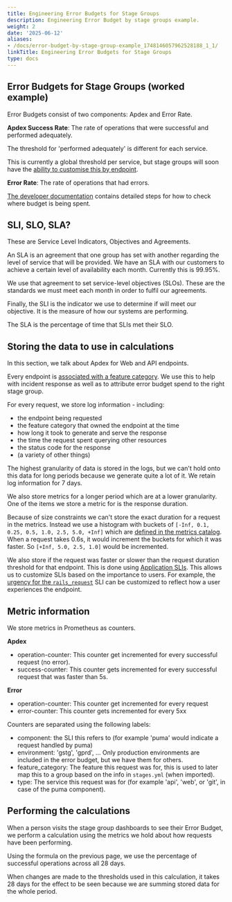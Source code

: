 ```yaml
---
title: Engineering Error Budgets for Stage Groups
description: Engineering Error Budget by stage groups example.
weight: 2
date: '2025-06-12'
aliases:
- /docs/error-budget-by-stage-group-example_1748146057962528188_1_1/
linkTitle: Engineering Error Budgets for Stage Groups
type: docs
---
```


## Error Budgets for Stage Groups (worked example)

Error Budgets consist of two components: Apdex and Error Rate.

**Apdex Success Rate**: The rate of operations that were successful and performed adequately.

The threshold for 'performed adequately' is different for each service.

This is currently a global threshold per service, but stage groups will soon have the [ability to customise this by endpoint](https://gitlab.com/groups/gitlab-com/gl-infra/-/epics/525).

**Error Rate**: The rate of operations that had errors.

[The developer documentation](https://docs.gitlab.com/ee/development/stage_group_observability/#check-where-budget-is-being-spent) contains detailed steps
for how to check where budget is being spent.

## SLI, SLO, SLA?

These are Service Level Indicators, Objectives and Agreements.

An SLA is an agreement that one group has set with another regarding the level of service that will be provided.
We have an SLA with our customers to achieve a certain level of availability each month. Currently this is 99.95%.

We use that agreement to set service-level objectives (SLOs). These are the standards we must meet each month in order to
fulfil our agreements.

Finally, the SLI is the indicator we use to determine if will meet our objective. It is the measure of how our systems are performing.

The SLA is the percentage of time that SLIs met their SLO.

## Storing the data to use in calculations

In this section, we talk about Apdex for Web and API endpoints.

Every endpoint is [associated with a feature category](https://docs.gitlab.com/ee/development/feature_categorization/index.html#feature-categorization).
We use this to help with incident response as well as to attribute error budget spend to the right stage group.

For every request, we store log information - including:

- the endpoint being requested
- the feature category that owned the endpoint at the time
- how long it took to generate and serve the response
- the time the request spent querying other resources
- the status code for the response
- (a variety of other things)

The highest granularity of data is stored in the logs, but we can't hold onto this data for long periods because we generate quite
a lot of it. We retain log information for 7 days.

We also store metrics for a longer period which are at a lower granularity. One of the items we store a metric for is the response duration.

Because of size constraints we can't store the exact duration for a request in the metrics. Instead we
use a histogram with buckets of `[-Inf, 0.1, 0.25, 0.5, 1.0, 2.5, 5.0, +Inf]` which are [defined in the metrics catalog](https://gitlab.com/gitlab-org/gitlab/-/blob/master/lib/gitlab/metrics/web_transaction.rb#L9).
When a request takes 0.6s, it would increment the buckets for which it was faster. So `[+Inf, 5.0, 2.5, 1.0]` would be incremented.

We also store if the request was faster or slower than the request duration threshold for that endpoint. This is done using [Application SLIs](https://docs.gitlab.com/ee/development/application_slis/). This allows us to customize SLIs based on the importance to users. For example, the [urgency for the `rails_request`](https://docs.gitlab.com/ee/development/application_slis/rails_request.html#adjusting-request-urgency) SLI can be customized to reflect how a user experiences the endpoint.

## Metric information

We store metrics in Prometheus as counters.

**Apdex**

- operation-counter: This counter get incremented for every successful request (no error).
- success-counter: This counter gets incremented for every successful request that was faster than 5s.

**Error**

- operation-counter: This counter get incremented for every request
- error-counter: This counter gets incremented for every 5xx

Counters are separated using the following labels:

- component: the SLI this refers to (for example 'puma' would indicate a request handled by puma)
- environment: 'gstg', 'gprd', ... Only production environments are included in the error budget, but we have them for others.
- feature_category: The feature this request was for, this is used to later map this to a group based on the info in `stages.yml` (when imported).
- type: The service this request was for (for example 'api', 'web', or 'git', in case of the puma component).

## Performing the calculations

When a person visits the stage group dashboards to see their Error Budget, we perform a calculation using the metrics
we hold about how requests have been performing.

Using the formula on the previous page, we use the percentage of successful operations across all 28 days.

When changes are made to the thresholds used in this calculation, it takes 28 days for the effect to be seen because we are summing stored data for the whole period.
